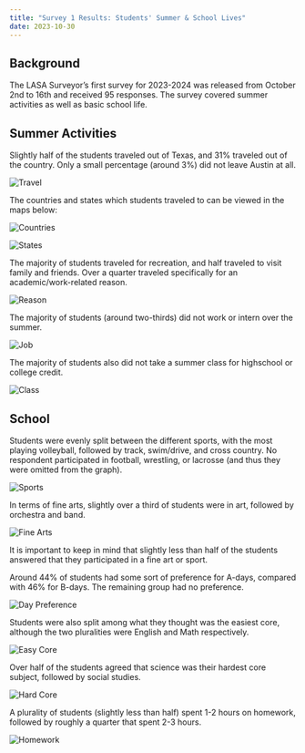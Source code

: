 ```yaml
---
title: "Survey 1 Results: Students' Summer & School Lives"
date: 2023-10-30
---
```


## Background

The LASA Surveyor’s first survey for 2023-2024 was released from October 2nd to 16th and received 95 responses. The survey covered summer activities as well as basic school life.

## Summer Activities

Slightly half of the students traveled out of Texas, and 31% traveled out of the country. Only a small percentage (around 3%) did not leave Austin at all.

![Travel](1.png)

The countries and states which students traveled to can be viewed in the maps below:

![Countries](summer_countries_visited.png)

![States](summer_states_visited.png)

The majority of students traveled for recreation, and half traveled to visit family and friends. Over a quarter traveled specifically for an academic/work-related reason.

![Reason](2.png)

The majority of students (around two-thirds) did not work or intern over the summer.

![Job](3.png)

The majority of students also did not take a summer class for highschool or college credit.

![Class](4.png)

## School

Students were evenly split between the different sports, with the most playing volleyball, followed by track, swim/drive, and cross country. No respondent participated in football, wrestling, or lacrosse (and thus they were omitted from the graph).

![Sports](5.png)

In terms of fine arts, slightly over a third of students were in art, followed by orchestra and band.

![Fine Arts](6.png)

It is important to keep in mind that slightly less than half of the students answered that they participated in a fine art or sport.

Around 44% of students had some sort of preference for A-days, compared with 46% for B-days. The remaining group had no preference.

![Day Preference](7.png)

Students were also split among what they thought was the easiest core, although the two pluralities were English and Math respectively.

![Easy Core](8.png)

Over half of the students agreed that science was their hardest core subject, followed by social studies.

![Hard Core](9.png)

A plurality of students (slightly less than half) spent 1-2 hours on homework, followed by roughly a quarter that spent 2-3 hours.

![Homework](10.png)
